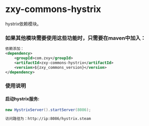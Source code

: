 # zxy-commons-hystrix
hystrix依赖模块。
### 如果其他模块需要使用这些功能时，只需要在maven中加入：
```xml
依赖添加：
<dependency>
    <groupId>com.zxy</groupId>
    <artifactId>zxy-commons-hystrix</artifactId>
    <version>${zxy_commons_version}</version>
</dependency>
```

### 使用说明
#### 启动hystrix服务:
```java
new HystrixServer().startServer(8086);
```
```html
访问路径为：http://ip:8086/hystrix.steam
```
